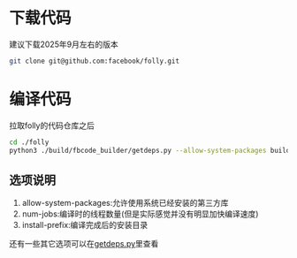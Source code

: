 # 下载代码
建议下载2025年9月左右的版本
```bash
git clone git@github.com:facebook/folly.git
```

# 编译代码
拉取folly的代码仓库之后

```bash
cd ./folly
python3 ./build/fbcode_builder/getdeps.py --allow-system-packages build --num-jobs 8 --install-prefix /usr/local
```
## 选项说明
1. allow-system-packages:允许使用系统已经安装的第三方库
2. num-jobs:编译时的线程数量(但是实际感觉并没有明显加快编译速度)
3. install-prefix:编译完成后的安装目录

还有一些其它选项可以在[getdeps.py](https://github.com/facebook/folly/blob/main/build/fbcode_builder/getdeps.py)里查看
